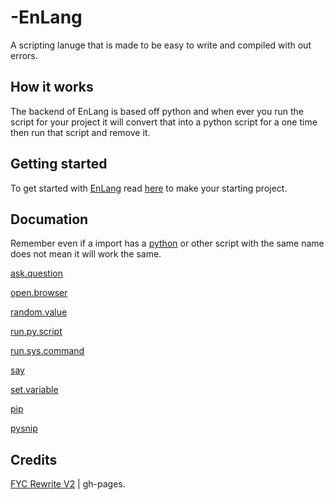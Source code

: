 # -EnLang
A scripting lanuge that is made to be easy to write and compiled with out errors.

## How it works
The backend of EnLang is based off python and when ever you run the script for your project it will convert that into a python script for a one time then run that script and remove it.

## Getting started
To get started with [EnLang](https://github.com/HttpAnimation/-EnLang) read [here](https://github.com/HttpAnimation/-EnLang/blob/main/Making%20a%20new%20project/README.md) to make your starting project.

## Documation
Remember even if a import has a [python](https://www.python.org/) or other script with the same name does not mean it will work the same. 

[ask.question](https://github.com/HttpAnimation/-EnLang/blob/main/ask.question/README.md) 

[open.browser](https://github.com/HttpAnimation/-EnLang/blob/main/open.browser/README.md)

[random.value](https://github.com/HttpAnimation/-EnLang/blob/main/random.value/README.md)

[run.py.script](https://github.com/HttpAnimation/-EnLang/blob/main/run.py.script/MainSite.md)

[run.sys.command](https://github.com/HttpAnimation/-EnLang/blob/main/run.sys.command/BaseMD.md)

[say](https://github.com/HttpAnimation/-EnLang/blob/main/say/MainSite.md)

[set.variable](https://github.com/HttpAnimation/-EnLang/tree/main/set.variable)

[pip]()

[pysnip]()

## Credits
[FYC Rewrite V2](https://github.com/HttpAnimation/FYC-Rewrite-V2) | gh-pages.